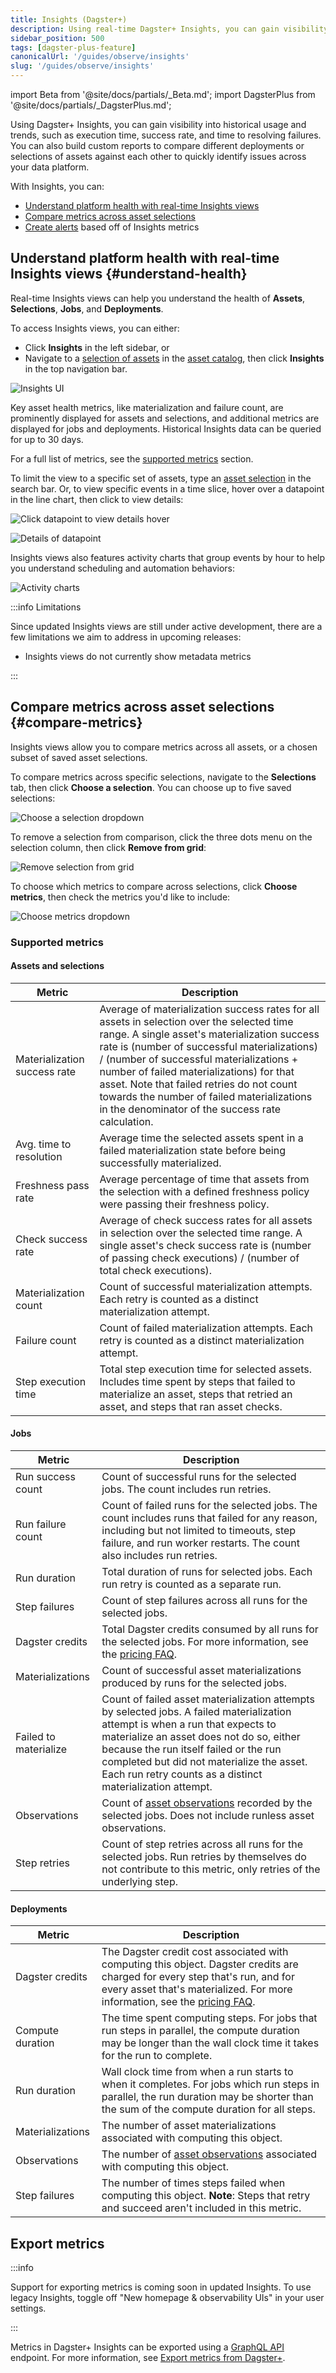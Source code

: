 ```yaml
---
title: Insights (Dagster+)
description: Using real-time Dagster+ Insights, you can gain visibility into historical asset health, usage, and cost metrics, such as Dagster+ run duration and failures.
sidebar_position: 500
tags: [dagster-plus-feature]
canonicalUrl: '/guides/observe/insights'
slug: '/guides/observe/insights'
---
```


import Beta from '@site/docs/partials/\_Beta.md';
import DagsterPlus from '@site/docs/partials/\_DagsterPlus.md';

<DagsterPlus />

<Beta />

Using Dagster+ Insights, you can gain visibility into historical usage and trends, such as execution time, success rate, and time to resolving failures. You can also build custom reports to compare different deployments or selections of assets against each other to quickly identify issues across your data platform.

With Insights, you can:

- [Understand platform health with real-time Insights views](#understand-health)
- [Compare metrics across asset selections](#compare-metrics)
- [Create alerts](/guides/observe/alerts) based off of Insights metrics

## Understand platform health with real-time Insights views \{#understand-health}

Real-time Insights views can help you understand the health of **Assets**, **Selections**, **Jobs**, and **Deployments**.

To access Insights views, you can either:

- Click **Insights** in the left sidebar, or
- Navigate to a [selection of assets](/guides/build/assets/asset-selection-syntax/reference) in the [asset catalog](/guides/observe/asset-catalog), then click **Insights** in the top navigation bar.

![Insights UI](/images/guides/observe/insights/insights-ui.png)

Key asset health metrics, like materialization and failure count, are prominently displayed for assets and selections, and additional metrics are displayed for jobs and deployments. Historical Insights data can be queried for up to 30 days.

For a full list of metrics, see the [supported metrics](#supported-metrics) section.

To limit the view to a specific set of assets, type an [asset selection](/guides/build/assets/asset-selection-syntax/reference) in the search bar. Or, to view specific events in a time slice, hover over a datapoint in the line chart, then click to view details:

![Click datapoint to view details hover](/images/guides/observe/insights/click-datapoint-to-view-details.png)

![Details of datapoint](/images/guides/observe/insights/datapoint-details.png)

Insights views also features activity charts that group events by hour to help you understand scheduling and automation behaviors:

![Activity charts](/images/guides/observe/insights/activity-charts.png)

:::info Limitations

Since updated Insights views are still under active development, there are a few limitations we aim to address in upcoming releases:

- Insights views do not currently show metadata metrics

:::

## Compare metrics across asset selections \{#compare-metrics}

Insights views allow you to compare metrics across all assets, or a chosen subset of saved asset selections.

To compare metrics across specific selections, navigate to the **Selections** tab, then click **Choose a selection**. You can choose up to five saved selections:

![Choose a selection dropdown](/images/guides/observe/insights/choose-selection.png)

To remove a selection from comparison, click the three dots menu on the selection column, then click **Remove from grid**:

![Remove selection from grid](/images/guides/observe/insights/remove-selection.png)

To choose which metrics to compare across selections, click **Choose metrics**, then check the metrics you'd like to include:

![Choose metrics dropdown](/images/guides/observe/insights/choose-metrics.png)

### Supported metrics

#### Assets and selections

| Metric                                | Description                                                                                                                                                                                                                                                                                                                                                                                                                       |
| ------------------------------------- | --------------------------------------------------------------------------------------------------------------------------------------------------------------------------------------------------------------------------------------------------------------------------------------------------------------------------------------------------------------------------------------------------------------------------------- |
| Materialization success rate          | Average of materialization success rates for all assets in selection over the selected time range. A single asset's materialization success rate is (number of successful materializations) / (number of successful materializations + number of failed materializations) for that asset. Note that failed retries do not count towards the number of failed materializations in the denominator of the success rate calculation. |
| Avg. time to resolution               | Average time the selected assets spent in a failed materialization state before being successfully materialized.                                                                                                                                                                                                                                                                                                                  |
| Freshness pass rate                   | Average percentage of time that assets from the selection with a defined freshness policy were passing their freshness policy.                                                                                                                                                                                                                                                                                                    |
| Check success rate                    | Average of check success rates for all assets in selection over the selected time range. A single asset's check success rate is (number of passing check executions) / (number of total check executions).                                                                                                                                                                                                                        |
| Materialization count                 | Count of successful materialization attempts. Each retry is counted as a distinct materialization attempt.                                                                                                                                                                                                                                                                                                                        |
| Failure count                         | Count of failed materialization attempts. Each retry is counted as a distinct materialization attempt.                                                                                                                                                                                                                                                                                                                            |
| Step execution time                   | Total step execution time for selected assets. Includes time spent by steps that failed to materialize an asset, steps that retried an asset, and steps that ran asset checks.                                                                                                                                                                                                                                                    |

#### Jobs

| Metric                | Description                                                                                                                                                                                                                                                                                                                    |
| --------------------- | ------------------------------------------------------------------------------------------------------------------------------------------------------------------------------------------------------------------------------------------------------------------------------------------------------------------------------ |
| Run success count     | Count of successful runs for the selected jobs. The count includes run retries.                                                                                                                                                                                                                                                |
| Run failure count     | Count of failed runs for the selected jobs. The count includes runs that failed for any reason, including but not limited to timeouts, step failure, and run worker restarts. The count also includes run retries.                                                                                                             |
| Run duration          | Total duration of runs for selected jobs. Each run retry is counted as a separate run.                                                                                                                                                                                                                                         |
| Step failures         | Count of step failures across all runs for the selected jobs.                                                                                                                                                                                                                                                                  |
| Dagster credits       | Total Dagster credits consumed by all runs for the selected jobs. For more information, see the [pricing FAQ](https://dagster.io/pricing#faq).                                                                                                                                                                                 |
| Materializations      | Count of successful asset materializations produced by runs for the selected jobs.                                                                                                                                                                                                                                             |
| Failed to materialize | Count of failed asset materialization attempts by selected jobs. A failed materialization attempt is when a run that expects to materialize an asset does not do so, either because the run itself failed or the run completed but did not materialize the asset. Each run retry counts as a distinct materialization attempt. |
| Observations          | Count of [asset observations](/guides/build/assets/metadata-and-tags/asset-observations) recorded by the selected jobs. Does not include runless asset observations.                                                                                                                                                           |
| Step retries          | Count of step retries across all runs for the selected jobs. Run retries by themselves do not contribute to this metric, only retries of the underlying step.                                                                                                                                                                  |

#### Deployments

| Metric           | Description                                                                                                                                                                                                                                 |
| ---------------- | ------------------------------------------------------------------------------------------------------------------------------------------------------------------------------------------------------------------------------------------- |
| Dagster credits  | The Dagster credit cost associated with computing this object. Dagster credits are charged for every step that's run, and for every asset that's materialized. For more information, see the [pricing FAQ](https://dagster.io/pricing#faq). |
| Compute duration | The time spent computing steps. For jobs that run steps in parallel, the compute duration may be longer than the wall clock time it takes for the run to complete.                                                                          |
| Run duration     | Wall clock time from when a run starts to when it completes. For jobs which run steps in parallel, the run duration may be shorter than the sum of the compute duration for all steps.                                                      |
| Materializations | The number of asset materializations associated with computing this object.                                                                                                                                                                 |
| Observations     | The number of [asset observations](/guides/build/assets/metadata-and-tags/asset-observations) associated with computing this object.                                                                                                        |
| Step failures    | The number of times steps failed when computing this object. **Note**: Steps that retry and succeed aren't included in this metric.                                                                                                         |

## Export metrics

:::info

Support for exporting metrics is coming soon in updated Insights. To use legacy Insights, toggle off "New homepage & observability UIs" in your user settings.

:::

Metrics in Dagster+ Insights can be exported using a [GraphQL API](/api/graphql) endpoint. For more information, see [Export metrics from Dagster+](/guides/observe/insights/export-metrics).
